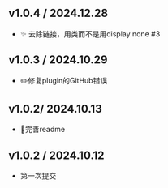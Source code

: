 ## v1.0.4 / 2024.12.28

- ✨ 去除链接，用类而不是用display none #3

## v1.0.3 / 2024.10.29
- ✏️修复plugin的GitHub错误

## v1.0.2/ 2024.10.13
- 📝完善readme

## v1.0.2 / 2024.10.12
- 第一次提交